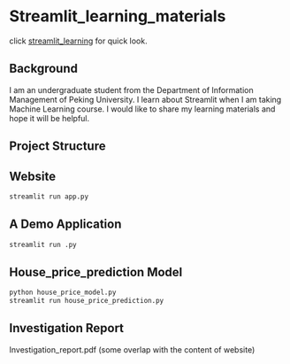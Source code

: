# Streamlit_learning_materials
 click [streamlit_learning](https://applearning-lu4ftuuyfg7u6vaqqv9tkl.streamlit.app/) for quick look.
## Background
I am an undergraduate student from the Department of Information Management of Peking University. 
I learn about Streamlit when I am taking Machine Learning course.
I would like to share my learning materials and hope it will be helpful.
## Project Structure
## Website
```bash
streamlit run app.py
```
## A Demo Application
```bash
streamlit run .py
```
## House_price_prediction Model
```bash
python house_price_model.py
streamlit run house_price_prediction.py
```
## Investigation Report
Investigation_report.pdf (some overlap with the content of website)